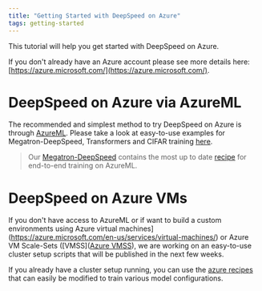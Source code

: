 ```yaml
---
title: "Getting Started with DeepSpeed on Azure"
tags: getting-started
---
```


This tutorial will help you get started with DeepSpeed on Azure.

If you don't already have an Azure account please see more details here: [https://azure.microsoft.com/](https://azure.microsoft.com/).

# DeepSpeed on Azure via AzureML

The recommended and simplest method to try DeepSpeed on Azure is through [AzureML](https://azure.microsoft.com/en-us/services/machine-learning/). Please take a look at easy-to-use examples for Megatron-DeepSpeed, Transformers and CIFAR training [here](https://github.com/Azure/azureml-examples/tree/main/python-sdk/workflows/train/deepspeed).

> Our [Megatron-DeepSpeed](https://github.com/microsoft/megatron-deepspeed) contains the most up to date [recipe](https://github.com/microsoft/Megatron-DeepSpeed/tree/main/examples/azureml) for end-to-end training on AzureML.

# DeepSpeed on Azure VMs

If you don't have access to AzureML or if want to build a custom environments using Azure virtual machines](https://azure.microsoft.com/en-us/services/virtual-machines/) or Azure VM Scale-Sets ([VMSS]([Azure VMSS](https://docs.microsoft.com/en-us/azure/virtual-machine-scale-sets/overview)), we are working on an easy-to-use cluster setup scripts that will be published in the next few weeks.

If you already have a cluster setup running, you can use the [azure recipes](https://github.com/microsoft/Megatron-DeepSpeed/tree/main/examples/azure) that can easily be modified to train various model configurations.
